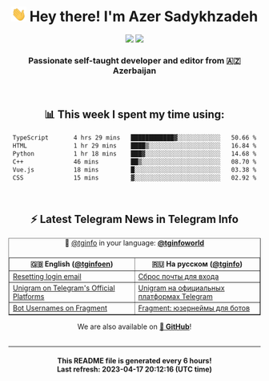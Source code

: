 <div align="center">
	<div>
		<h1>
      <img src="./assets/hi.gif" width="30px"> Hey there! I'm Azer Sadykhzadeh
    </h1>
    <img height="18" src="https://komarev.com/ghpvc/?username=sadykhzadeh&label=Views&color=2081c1&style=flat-square" />
		<a href="https://wakatime.com/@Azer"> <img height="18" src="https://wakatime.com/badge/user/f80ae27a-c328-426f-a381-bc84136e2dd6.svg" /> </a>
    <h3>
      Passionate self-taught developer and editor from 🇦🇿 Azerbaijan
    </h3>
  </div>
  <br>

<h2>📊 This week I spent my time using:</h2>

<!--START_SECTION:waka-->

```text
TypeScript       4 hrs 29 mins   ████████████▓░░░░░░░░░░░░   50.66 %
HTML             1 hr 29 mins    ████▒░░░░░░░░░░░░░░░░░░░░   16.84 %
Python           1 hr 18 mins    ███▓░░░░░░░░░░░░░░░░░░░░░   14.68 %
C++              46 mins         ██▒░░░░░░░░░░░░░░░░░░░░░░   08.70 %
Vue.js           18 mins         █░░░░░░░░░░░░░░░░░░░░░░░░   03.38 %
CSS              15 mins         ▓░░░░░░░░░░░░░░░░░░░░░░░░   02.92 %
```

<!--END_SECTION:waka-->

<br>

<h2>⚡️ Latest Telegram News in Telegram Info</h2>
  <table border>
		<tr>
			<th width="50%">🇬🇧 English (<a href="https://t.me/tginfoen">@tginfoen</a>)</th>
			<th>🇷🇺 На русском (<a href="https://t.me/tginfo">@tginfo</a>)</th>
		</tr>
		<caption>🚩 <a href="https://t.me/tginfo">@tginfo</a> in your language: <a href="https://t.me/tginfoworld"><b>@tginfoworld</b></a><caption/>
  <tr><td><a href="https://t.me/tginfoen/1637">Resetting login email</a></td>
    <td><a href="https://t.me/tginfo/3639">Сброс почты для входа</a></td></tr><tr><td><a href="https://t.me/tginfoen/1636">Unigram on Telegram's Official Platforms</a></td>
    <td><a href="https://t.me/tginfo/3638">Unigram на официальных платформах Telegram</a></td></tr><tr><td><a href="https://t.me/tginfoen/1635">Bot Usernames on Fragment</a></td>
    <td><a href="https://t.me/tginfo/3637">Fragment: юзернеймы для ботов</a></td></tr>
</table>
We are also available on <a href="https://github.com/tginfo"><b>🐙 GitHub</b></a>!
</div>

<br>
<hr>
<h4 align="center">This README file is generated <b>every 6 hours</b>!</br>Last refresh: <b>2023-04-17 20:12:16 (UTC time)</b></h4>
